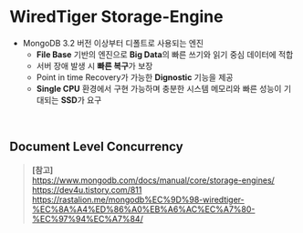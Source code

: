 # WiredTiger Storage-Engine

- MongoDB 3.2 버전 이상부터 디폴트로 사용되는 엔진
  - **File Base** 기반의 엔진으로 **Big Data**의 빠른 쓰기와 읽기 중심 데이터에 적합
  - 서버 장애 발생 시 **빠른 복구**가 보장
  - Point in time Recovery가 가능한 **Dignostic** 기능을 제공
  - **Single CPU** 환경에서 구현 가능하며 충분한 시스템 메모리와 빠른 성능이 기대되는 **SSD**가 요구

<br>

## **Document Level Concurrency**

> **[참고]** <br> https://www.mongodb.com/docs/manual/core/storage-engines/ <br> https://dev4u.tistory.com/811 <br> https://rastalion.me/mongodb%EC%9D%98-wiredtiger-%EC%8A%A4%ED%86%A0%EB%A6%AC%EC%A7%80-%EC%97%94%EC%A7%84/
